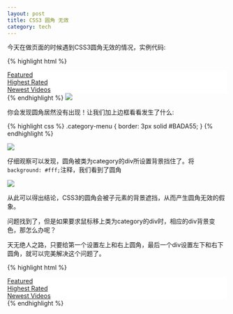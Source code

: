 ```yaml
---
layout: post
title: CSS3 圆角 无效
category: tech
---
```

今天在做页面的时候遇到CSS3圆角无效的情况，实例代码: 

{% highlight html %}
<style type="text/css">
  .category-menu {
    -webkit-border-radius: 14px;
    -moz-border-radius: 14px;
    border-radius: 14px;
  }

  .category {
    background: #fff;
  }
</style>
<div class="category-menu">
  <div class="category">
    <a href="featured">Featured</a>
  </div>
  <div class="category">
    <a href="rated">Highest Rated</a>
  </div>
  <div class="category">
    <a href="newest">Newest Videos</a>
  </div>
</div>
{% endhighlight %}

<img src="/images/2013/11/QQ20131107-1.png" />  

你会发现圆角居然没有出现！让我们加上边框看看发生了什么: 

{% highlight css %}
.category-menu {
  border: 3px solid #BADA55;
}
{% endhighlight %}

<img src="/images/2013/11/QQ20131107-2.png" />

仔细观察可以发现，圆角被类为category的div所设置背景挡住了。将`background: #fff;`注释，我们看到了圆角

<img src="/images/2013/11/QQ20131107-3.png" />

从此可以得出结论，CSS3的圆角会被子元素的背景遮挡，从而产生圆角无效的假象。

问题找到了，但是如果要求鼠标移上类为category的div时，相应的div背景变色，那怎么办呢？

天无绝人之路，只要给第一个设置左上和右上圆角，最后一个div设置左下和右下圆角，就可以完美解决这个问题了。

{% highlight html %}
<style type="text/css">
  .category {
    background: #fff;
  }

  .category:hover {
    background: #ff6633;
  }

  .first {
    -webkit-border-radius: 4px 4px 0 0;
    -moz-border-radius: 4px 4px 0 0;
    border-radius: 4px 4px 0 0;
  }

  .last {
    -webkit-border-radius: 0 0 4px 4px;
    -moz-border-radius: 0 0 4px 4px;
    border-radius: 0 0 4px 4px;
  }
</style>
<div class="category-menu">
  <div class="category first">
    <a href="featured">Featured</a>
  </div>
  <div class="category">
    <a href="rated">Highest Rated</a>
  </div>
  <div class="category last">
    <a href="newest">Newest Videos</a>
  </div>
</div>
{% endhighlight %}
